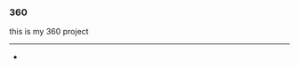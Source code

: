 ### 360

this is my 360 project 

<script src="//360.vizor.io/scripts/embed.js" data-vizorurl="https://360.vizor.io/embed/v/y0xqz" ></script>

***
+
